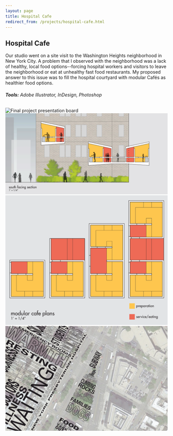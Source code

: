 ```yaml
---
layout: page
title: Hospital Cafe
redirect_from: /projects/hospital-cafe.html
---
```

## Hospital Cafe

Our studio went on a site visit to the Washington Heights neighborhood in New York City. A problem that I observed with the neighborhood was a lack of healthy, local food options--forcing hospital workers and visitors to leave the neighborhood or eat at unhealthy fast food restaurants. My proposed answer to this issue was to fill the hospital courtyard with modular Caf&eacute;s as healthier food options.

###### **Tools:** Adobe Illustrator, InDesign, Photoshop

![Final project presentation board](/images/cafe-board.png)
![Hospital cafe section taken through hospital courtyard](/images/cafe-section.png)
![Plans of modular cafe design](/images/cafe.png)
![Experiential mapping of site visit to 168th St, NYC](/images/experience-map.png)
